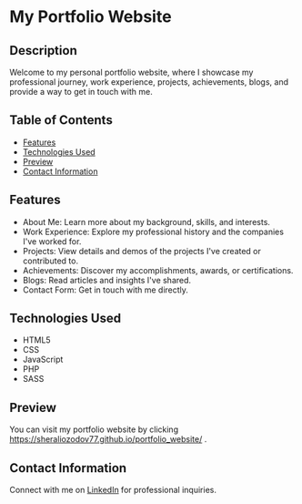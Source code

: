 # My Portfolio Website

## Description
Welcome to my personal portfolio website, where I showcase my professional journey, work experience, projects, achievements, blogs, and provide a way to get in touch with me.

## Table of Contents
- [Features](#features)
- [Technologies Used](#technologies-used)
- [Preview](#preview)
- [Contact Information](#contact-information)

## Features
- About Me: Learn more about my background, skills, and interests.
- Work Experience: Explore my professional history and the companies I've worked for.
- Projects: View details and demos of the projects I've created or contributed to.
- Achievements: Discover my accomplishments, awards, or certifications.
- Blogs: Read articles and insights I've shared.
- Contact Form: Get in touch with me directly.

## Technologies Used
- HTML5
- CSS
- JavaScript
- PHP
- SASS

## Preview
You can visit my portfolio website by clicking https://sheraliozodov77.github.io/portfolio_website/ .

## Contact Information
Connect with me on [LinkedIn](https://www.linkedin.com/yourprofile) for professional inquiries.